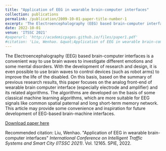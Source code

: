 ```yaml
---
title: "Application of EEG in wearable brain-computer interfaces"
collection: publications
permalink: /publication/2009-10-01-paper-title-number-1
excerpt: 'The Electroencephalography (EEG) based brain-computer interfaces is a convenient way to use brain waves to investigate different emotions and some mental disorders. With the development of research and design, it is even possible to use brain waves to control devices (such as robot arms) to improve the life of the disabled. On this basis, based on the summary of previous research results, this paper focuses on the analog front-end of wearable brain computer interface (especially electrode and amplifier) and its related algorithms. The algorithms are developed on the basis of some classical machine learning algorithms, which are more suitable for EEG signals like common spatial paternal and long short-term memory network. This article may provide some convenience and inspiration for future development of EEG-based brain-machine interfaces.'
date: 2022-10-01
venue: 'ITSSC 2021'
#paperurl: 'http://academicpages.github.io/files/paper1.pdf'
#citation: 'Liu, Wenhao. &quot;Application of EEG in wearable brain-computer interfaces.&quot; <i>International Conference on Intelligent Traffic Systems and Smart City (ITSSC 2021).</i>. Vol. 12165. SPIE, 2022.'
---
```

The Electroencephalography (EEG) based brain-computer interfaces is a convenient way to use brain waves to investigate different emotions and some mental disorders. With the development of research and design, it is even possible to use brain waves to control devices (such as robot arms) to improve the life of the disabled. On this basis, based on the summary of previous research results, this paper focuses on the analog front-end of wearable brain computer interface (especially electrode and amplifier) and its related algorithms. The algorithms are developed on the basis of some classical machine learning algorithms, which are more suitable for EEG signals like common spatial paternal and long short-term memory network. This article may provide some convenience and inspiration for future development of EEG-based brain-machine interfaces.

[Download paper here](http://Liu-wenhao-514.github.io/files/Application_of_EEG_in_wearable_brain-computer_interfaces.pdf)

Recommended citation: Liu, Wenhao. "Application of EEG in wearable brain-computer interfaces" <i>International Conference on
Intelligent Traffic Systems and Smart City (ITSSC 2021)</i>. Vol. 12165. SPIE, 2022.
